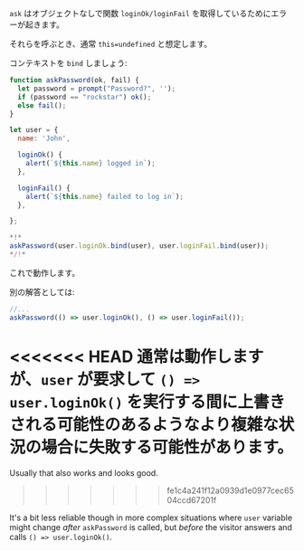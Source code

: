 
`ask` はオブジェクトなしで関数 `loginOk/loginFail` を取得しているためにエラーが起きます。

それらを呼ぶとき、通常 `this=undefined` と想定します。

コンテキストを `bind` しましょう:

```js run
function askPassword(ok, fail) {
  let password = prompt("Password?", '');
  if (password == "rockstar") ok();
  else fail();
}

let user = {
  name: 'John',

  loginOk() {
    alert(`${this.name} logged in`);
  },

  loginFail() {
    alert(`${this.name} failed to log in`);
  },

};

*!*
askPassword(user.loginOk.bind(user), user.loginFail.bind(user));
*/!*
```

これで動作します。

別の解答としては:
```js
//...
askPassword(() => user.loginOk(), () => user.loginFail());
```

<<<<<<< HEAD
通常は動作しますが、`user` が要求して `() => user.loginOk()` を実行する間に上書きされる可能性のあるようなより複雑な状況の場合に失敗する可能性があります。
=======
Usually that also works and looks good.
>>>>>>> fe1c4a241f12a0939d1e0977cec6504ccd67201f

It's a bit less reliable though in more complex situations where `user` variable might change *after* `askPassword` is called, but *before* the visitor answers and calls `() => user.loginOk()`. 
